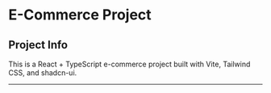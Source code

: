# E-Commerce Project

## Project Info

This is a React + TypeScript e-commerce project built with Vite, Tailwind CSS, and shadcn-ui.

---
